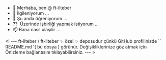 - 👋 Merhaba, ben @ ft-ilteber
- 👀 İlgileniyorum ...
- 🌱 Şu anda öğreniyorum ...
-  ⁇ ️ Üzerinde işbirliği yapmak istiyorum ...
- 📫 Bana nasıl ulaşılır ...

<! ---
ft-ilteber / ft-ilteber ✨ özel ✨ deposudur çünkü GitHub profilinizde `` README.md '( bu dosya ) görünür.
Değişikliklerinize göz atmak için Önizleme bağlantısını tıklayabilirsiniz.
--- >

